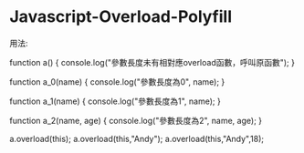 # Javascript-Overload-Polyfill

用法:

function a() {
    console.log("參數長度未有相對應overload函數，呼叫原函數");
}

function a_0(name) {
    console.log("參數長度為0", name);
}

function a_1(name) {
    console.log("參數長度為1", name);
}

function a_2(name, age) {
    console.log("參數長度為2", name, age);
}

a.overload(this);
a.overload(this,"Andy");
a.overload(this,"Andy",18);
